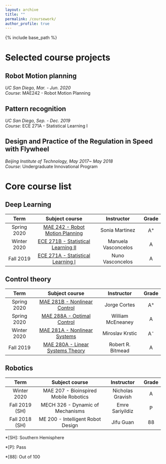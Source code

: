 ```yaml
---
layout: archive
title: ""
permalink: /coursework/
author_profile: true
---
```


{% include base_path %}

Selected course projects
======

## Robot Motion planning

*UC San Diego, Mar. - Jun. 2020*  
*Course*: MAE242 - Robot Motion Planning



## Pattern recognition

*UC San Diego, Sep. - Dec. 2019*  
*Course*: ECE 271A - Statistical Learning I


## Design and Practice of the Regulation in Speed with Flywheel 

*Beijing Institute of Technology, May 2017~ May 2018*  
*Course*: Undergraduate Innovational Program

Core course list
======

## Deep Learning

| Term | Subject course | Instructor | Grade |
| :----: | :----: | :----: | :----: |
| Spring 2020 | [MAE 242 - Robot Motion Planning](#) | Sonia Martinez |A<sup>+ |
| Winter 2020 | [ECE 271B - Statistical Learning II](#) | Manuela Vasconcelos | A |
| Fall 2019 | [ECE 271A - Statistical Learning I](#) | Nuno Vasconcelos |A |

## Control theory

| Term | Subject course | Instructor | Grade |
| :----: | :----: | :----: | :----: |
| Spring 2020 | [MAE 281B - Nonlinear Control](#) | Jorge Cortes | A<sup>+ |
| Spring 2020 |[MAE 288A - Optimal Control](#) | William McEneaney |A |
| Winter 2020 | [MAE 281A - Nonlinear Systems](#) | Miroslav Krstic | A<sup>- |
| Fall 2019 | [MAE 280A - Linear Systems Theory](#) | Robert R. Bitmead | A |
  
## Robotics

| Term | Subject course | Instructor | Grade |
| :----: | :----: | :----: | :----: |
| Winter 2020 | MAE 207 - Bioinspired Mobile Robotics | Nicholas Gravish | A |
| Fall 2019 (SH) | MECH 326 - Dynamic of Mechanisms | Emre Sariyildiz | P |
| Fall 2018 (SH) | ME 200 - Intelligent Robot Design | Jifu Guan | 88 |

*[SH]: Southern Hemisphere

*[P]: Pass

*[88]: Out of 100
